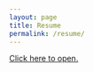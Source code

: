 ```yaml
---
layout: page
title: Resume
permalink: /resume/
---
```


<div style="height: 100vh;">
  <object data="/resume.pdf" width="100%" height="100%" type="application/pdf">
    <p><a href="/resume.pdf">Click here to open.</a></p>
  </object>
</div>
